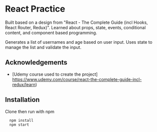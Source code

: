 
# React Practice

Built based on a design from "React - The Complete Guide (incl Hooks, React Router, Redux)".
Learned about props, state, events, conditional content, and component based programming.

Generates a list of usernames and age based on user input. Uses state to manage the list and validate the input.



## Acknowledgements

 - [Udemy course used to create the project] https://www.udemy.com/course/react-the-complete-guide-incl-redux/learn)
 
## Installation

Clone then run with npm

```bash
  npm install
  npm start
```
    